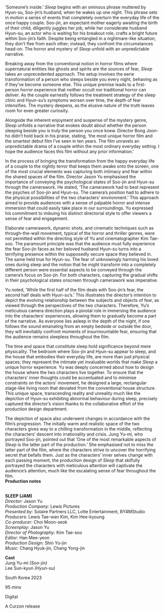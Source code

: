
‘Someone’s inside.’ _Sleep_ begins with an ominous phrase muttered by Hyun-su, Soo-jin’s husband, when he wakes up one night. This phrase sets in motion a series of events that completely overturn the everyday life of the once happy couple. Soo-jin, an expectant mother eagerly awaiting the birth of their child, diligently juggles her job, while her considerate husband Hyun-su, an actor who is waiting for his breakout role, crafts a bright future within Soo-jin’s faith. Despite being entangled in a nightmare-like situation, they don’t flee from each other; instead, they confront the circumstances head-on. The horror and mystery of _Sleep_ unfold with an unpredictable narrative.

Breaking away from the conventional notion in horror films where supernatural entities like ghosts and spirits are the sources of fear, _Sleep_ takes an unprecedented approach. The setup involves the eerie transformation of a person who sleeps beside you every night, behaving as if they’ve become someone else. This unique premise leads to a first-person horror experience that neither occult nor traditional horror can deliver. As the couple earnestly follows the treatment strategy of the sleep clinic and Hyun-su’s symptoms worsen over time, the depth of fear intensifies. The mystery deepens, as the elusive nature of the truth leaves room for even greater curiosity.

Alongside the inherent enjoyment and suspense of the mystery genre, _Sleep_ unfolds a narrative that evokes doubt about whether the person sleeping beside you is truly the person you once knew. Director Bong Joon-ho didn’t hold back in his praise, stating, ‘the most unique horror film and the smartest debut film I’ve seen in ten years. The film unravels an unpredictable drama of a couple within the most ordinary everyday setting. I hope the audience faces this film without any prior information.’

In the process of bringing the transformation from the happy everyday life of a couple to the nightly terror that keeps them awake onto the screen, one of the most crucial elements was capturing both intimacy and fear within the shared spaces of the film. Director Jason Yu emphasised the importance of conveying the psychological states of Soo-jin and Hyun-su through the camerawork. He stated, ‘The camerawork had to best represent the psyches of Soo-jin and Hyun-su. The camera’s position had to adhere to the physical possibilities of the two characters’ environment.’ This approach aimed to provide audiences with a sense of palpable horror and intense immersion that could easily take place in our surroundings. Yu expressed his commitment to imbuing his distinct directorial style to offer viewers a sense of fear and engagement.

Elaborate camerawork, dynamic shots, and cinematic techniques such as through-the-wall movement, typical of the horror and thriller genres, were not permitted within the directing style of Yu and cinematographer Kim Tae-soo. The paramount principle was that the audience must fully experience the fear Soo-jin faces as her beloved husband Hyun-su turns into a terrifying presence within the supposedly secure space they believed in. The same held true for Hyun-su. The fear of unknowingly harming his loved ones during sleep and the notion that he might transform into a completely different person were essential aspects to be conveyed through the camera’s focus on Soo-jin. For both characters, capturing the gradual shifts in their psychological states onscreen through camerawork was imperative.

Yu noted, ‘While the first half of the film deals with Soo-jin’s fear, the second half deals with Hyun-su’s.’ This illustrates the director’s intention to depict the evolving relationship between the subjects and objects of fear, as viewed through the perspectives of the two characters. Therefore, Yu’s meticulous camera direction plays a pivotal role in immersing the audience into the characters’ experiences, allowing them to gradually become a part of the narrative. As everyone lies asleep in the depth of the night, if one follows the sound emanating from an empty bedside or outside the door, they will inevitably confront moments of insurmountable fear, ensuring that the audience remains sleepless throughout the film.

The time and space that constitute sleep hold significance beyond mere physicality. The bedroom where Soo-jin and Hyun-su appear to sleep, and the house that embodies their everyday life, are more than just physical spaces; they represent the intimate yet invaluable worlds that make _Sleep_ a unique horror experience. Yu was deeply concerned about how to design the house where the two characters live together. To ensure that the characters’ inner thoughts could be accentuated and to minimise constraints on the actors’ movement, he designed a large, rectangular stage-like living room that deviated from the conventional house structure. This unique space, transcending reality and unreality much like the depiction of Hyun-su exhibiting abnormal behaviour during sleep, precisely captured the director’s vision thanks to the collaborative effort of the production design department.

The depiction of space also underwent changes in accordance with the film’s progression. The initially warm and realistic space of the two characters gives way to a chilling transformation in the middle, reflecting the characters’ descent into irrationality and crisis. Jung Yu-mi, who portrayed Soo-jin, pointed out that ‘One of the most remarkable aspects of _Sleep_ is the latter part of the production.’ She emphasised not to miss the latter part of the film, where the characters strive to uncover the horrifying secret that befalls them. Just as the characters’ inner selves change with each passing moment, the production design of _Sleep_ that skilfully portrayed the characters with meticulous attention will captivate the audience’s attention, much like the escalating sense of fear throughout the film.  
**Production notes**
<br><br>

**SLEEP (JAM)**<br>
_Director:_ Jason Yu<br>
_Production Company:_ Lewis Pictures<br>
_Presented by:_ Solaire Partners LLC,  Lotte Entertainment, BY4MStudio<br>
_Producers:_ Lewis Tae-wan Kim, Kim Hee-kyoung<br>
_Co-producer:_ Choi Moon-seok<br>
_Screenplay:_ Jason Yu<br>
_Director of Photography:_ Kim Tae-soo<br>
_Editor:_ Han Mee-yeon<br>
_Production Design:_ Shin Yu-jin<br>
_Music:_ Chang Hyuk-jin, Chang Yong-jin<br>

**Cast**<br>
Jung Yu-mi _(Soo-jin)_<br>
Lee Sun-kyun _(Hyun-su)_<br>

South Korea 2023<br>

95 mins<br>

Digital

A Curzon release<br>
<br>
<!--stackedit_data:
eyJoaXN0b3J5IjpbLTUyMjEyNjk3OF19
-->